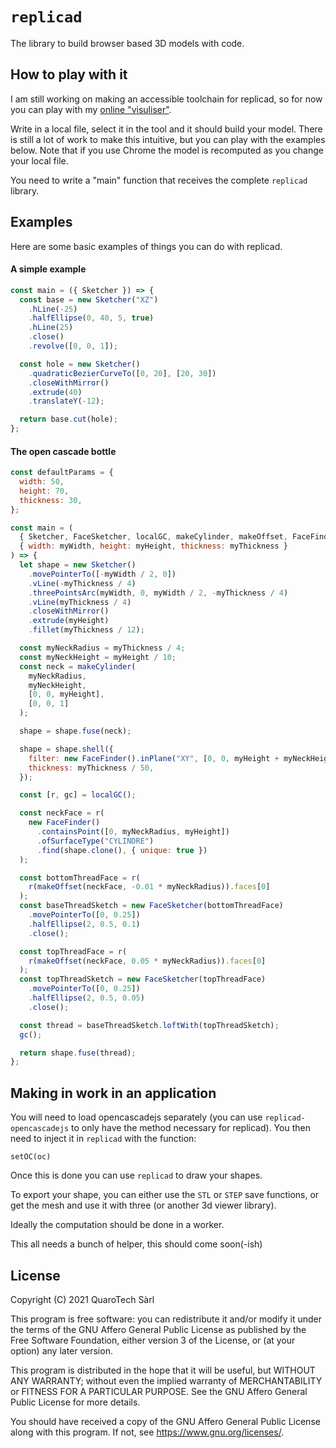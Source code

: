 # `replicad`

The library to build browser based 3D models with code.

## How to play with it

I am still working on making an accessible toolchain for replicad, so for now
you can play with my [online
"visuliser"](https://studio.replicad.xyz/visuliser).

Write in a local file, select it in the tool and it should build your model.
There is still a lot of work to make this intuitive, but you can play with the
examples below. Note that if you use Chrome the model is recomputed as you
change your local file.

You need to write a "main" function that receives the complete `replicad`
library.

## Examples

Here are some basic examples of things you can do with replicad.

#### A simple example

```js
const main = ({ Sketcher }) => {
  const base = new Sketcher("XZ")
    .hLine(-25)
    .halfEllipse(0, 40, 5, true)
    .hLine(25)
    .close()
    .revolve([0, 0, 1]);

  const hole = new Sketcher()
    .quadraticBezierCurveTo([0, 20], [20, 30])
    .closeWithMirror()
    .extrude(40)
    .translateY(-12);

  return base.cut(hole);
};
```

#### The open cascade bottle

```js
const defaultParams = {
  width: 50,
  height: 70,
  thickness: 30,
};

const main = (
  { Sketcher, FaceSketcher, localGC, makeCylinder, makeOffset, FaceFinder },
  { width: myWidth, height: myHeight, thickness: myThickness }
) => {
  let shape = new Sketcher()
    .movePointerTo([-myWidth / 2, 0])
    .vLine(-myThickness / 4)
    .threePointsArc(myWidth, 0, myWidth / 2, -myThickness / 4)
    .vLine(myThickness / 4)
    .closeWithMirror()
    .extrude(myHeight)
    .fillet(myThickness / 12);

  const myNeckRadius = myThickness / 4;
  const myNeckHeight = myHeight / 10;
  const neck = makeCylinder(
    myNeckRadius,
    myNeckHeight,
    [0, 0, myHeight],
    [0, 0, 1]
  );

  shape = shape.fuse(neck);

  shape = shape.shell({
    filter: new FaceFinder().inPlane("XY", [0, 0, myHeight + myNeckHeight]),
    thickness: myThickness / 50,
  });

  const [r, gc] = localGC();

  const neckFace = r(
    new FaceFinder()
      .containsPoint([0, myNeckRadius, myHeight])
      .ofSurfaceType("CYLINDRE")
      .find(shape.clone(), { unique: true })
  );

  const bottomThreadFace = r(
    r(makeOffset(neckFace, -0.01 * myNeckRadius)).faces[0]
  );
  const baseThreadSketch = new FaceSketcher(bottomThreadFace)
    .movePointerTo([0, 0.25])
    .halfEllipse(2, 0.5, 0.1)
    .close();

  const topThreadFace = r(
    r(makeOffset(neckFace, 0.05 * myNeckRadius)).faces[0]
  );
  const topThreadSketch = new FaceSketcher(topThreadFace)
    .movePointerTo([0, 0.25])
    .halfEllipse(2, 0.5, 0.05)
    .close();

  const thread = baseThreadSketch.loftWith(topThreadSketch);
  gc();

  return shape.fuse(thread);
};
```

## Making in work in an application

You will need to load opencascadejs separately (you can use
`replicad-opencascadejs` to only have the method necessary for replicad). You
then need to inject it in `replicad` with the function:

`setOC(oc)`

Once this is done you can use `replicad` to draw your shapes.

To export your shape, you can either use the `STL` or `STEP` save functions, or
get the mesh and use it with three (or another 3d viewer library).

Ideally the computation should be done in a worker.

This all needs a bunch of helper, this should come soon(-ish)

## License

Copyright (C) 2021 QuaroTech Sàrl

This program is free software: you can redistribute it and/or modify it under the terms of the GNU Affero General Public License as published by the Free Software Foundation, either version 3 of the License, or (at your option) any later version.

This program is distributed in the hope that it will be useful, but WITHOUT ANY WARRANTY; without even the implied warranty of MERCHANTABILITY or FITNESS FOR A PARTICULAR PURPOSE. See the GNU Affero General Public License for more details.

You should have received a copy of the GNU Affero General Public License along with this program. If not, see <https://www.gnu.org/licenses/>.
